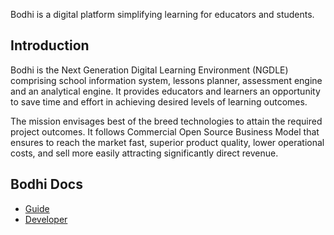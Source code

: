 Bodhi is a digital platform simplifying learning for educators and students.

## Introduction

Bodhi is the Next Generation Digital Learning Environment (NGDLE) comprising school information system, lessons planner, assessment engine and an analytical engine. It provides educators and learners an opportunity to save time and effort in achieving desired levels of learning outcomes.

The mission envisages best of the breed technologies to attain the required project outcomes. It follows Commercial Open Source Business Model that ensures to reach the market fast, superior product quality, lower operational costs, and sell more easily attracting significantly direct revenue.

## Bodhi Docs

* [Guide](http://docs.bodhi-beta.com/guide)
* [Developer](http://docs.bodhi-beta.com/developer)
